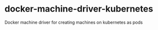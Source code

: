 # docker-machine-driver-kubernetes
Docker machine driver for creating machines on kubernetes as pods
